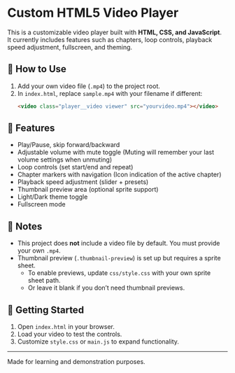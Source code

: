 # Custom HTML5 Video Player

This is a customizable video player built with **HTML, CSS, and JavaScript**.  
It currently includes features such as chapters, loop controls, playback speed adjustment, fullscreen, and theming.

## 🎥 How to Use
1. Add your own video file (`.mp4`) to the project root.  
2. In `index.html`, replace `sample.mp4` with your filename if different:
   ```html
   <video class="player__video viewer" src="yourvideo.mp4"></video>
   ```

## 🔧 Features
- Play/Pause, skip forward/backward
- Adjustable volume with mute toggle (Muting will remember your last volume settings when unmuting)
- Loop controls (set start/end and repeat)
- Chapter markers with navigation (Icon indication of the active chapter)
- Playback speed adjustment (slider + presets)
- Thumbnail preview area (optional sprite support)
- Light/Dark theme toggle
- Fullscreen mode

## 📌 Notes
- This project does **not** include a video file by default. You must provide your own `.mp4`.  
- Thumbnail preview (`.thumbnail-preview`) is set up but requires a sprite sheet.  
  - To enable previews, update `css/style.css` with your own sprite sheet path.  
  - Or leave it blank if you don’t need thumbnail previews.

## 🚀 Getting Started
1. Open `index.html` in your browser.  
2. Load your video to test the controls.  
3. Customize `style.css` or `main.js` to expand functionality.

---
Made for learning and demonstration purposes.
